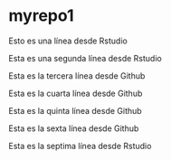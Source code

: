# myrepo1

Esto es una línea desde Rstudio

Esta es una segunda línea desde Rstudio

Esta es la tercera línea desde Github

Esta es la cuarta línea desde Github

Esta es la quinta línea desde Github

Esta es la sexta línea desde Github

Esta es la septima línea desde Rstudio

